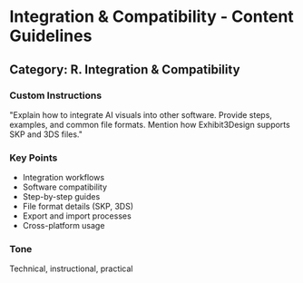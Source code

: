 # Integration & Compatibility - Content Guidelines

## Category: R. Integration & Compatibility

### Custom Instructions

"Explain how to integrate AI visuals into other software.
Provide steps, examples, and common file formats.
Mention how Exhibit3Design supports SKP and 3DS files."

### Key Points
- Integration workflows
- Software compatibility
- Step-by-step guides
- File format details (SKP, 3DS)
- Export and import processes
- Cross-platform usage

### Tone
Technical, instructional, practical
